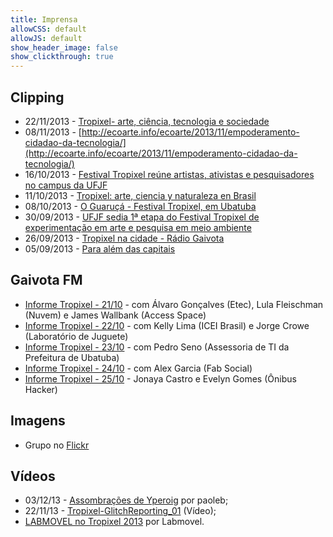 ```yaml
---
title: Imprensa
allowCSS: default
allowJS: default
show_header_image: false
show_clickthrough: true
---
```


## Clipping

- 22/11/2013 - [Tropixel- arte, ciência, tecnologia e sociedade](https://extensao.milharal.org/2013/11/22/tropixel-arte-ciencia-tecnologia-e-sociedade/)
- 08/11/2013 - [http://ecoarte.info/ecoarte/2013/11/empoderamento-cidadao-da-tecnologia/](http://ecoarte.info/ecoarte/2013/11/empoderamento-cidadao-da-tecnologia/)
- 16/10/2013 - [Festival Tropixel reúne artistas, ativistas e pesquisadores no campus da UFJF](https://www.ufjf.br/arquivodenoticias/2013/10/festival-tropixel-reune-artistas-ativistas-e-pesquisadores-no-campus-da-ufjf/)
- 11/10/2013 - [Tropixel: arte, ciencia y naturaleza en Brasil](https://vida.fundaciontelefonica.com/blog/tropixel-arte-ciencia-y-naturaleza-en-brasil/)
- 08/10/2013 - [O Guaruçá - Festival Tropixel, em Ubatuba](http://www.ubaweb.com/revista/g_mascara.php?grc=45875)
- 30/09/2013 - [UFJF sedia 1ª etapa do Festival Tropixel de experimentação em arte e pesquisa em meio ambiente](https://www.ufjf.br/arquivodenoticias/2013/09/ufjf-sedia-1a-etapa-do-festival-tropixel-de-experimentacao-em-arte-e-pesquisa-em-meio-ambiente/)
- 26/09/2013 - [Tropixel na cidade - Rádio Gaivota](https://soundcloud.com/gaivotafm/entrevista-com-felipe-fonseca)
- 05/09/2013 - [Para além das capitais](https://www.select.art.br/para-alem-das-capitais/)

## Gaivota FM

- [Informe Tropixel - 21/10](https://archive.org/details/Tropixel-132110) - com Álvaro Gonçalves (Etec), Lula Fleischman (Nuvem) e James Wallbank (Access Space)
- [Informe Tropixel - 22/10](https://archive.org/details/Tropixel-131022) - com Kelly Lima (ICEI Brasil) e Jorge Crowe (Laboratório de Juguete)
- [Informe Tropixel - 23/10](https://archive.org/details/Tropixel-131023) - com Pedro Seno (Assessoria de TI da Prefeitura de Ubatuba)
- [Informe Tropixel - 24/10](https://archive.org/details/Tropixel-131024) - com Alex Garcia (Fab Social)
- [Informe Tropixel - 25/10](https://archive.org/details/Tropixel-131025) - Jonaya Castro e Evelyn Gomes (Ônibus Hacker)

## Imagens

- Grupo no [Flickr](http://www.flickr.com/groups/tropixel/)

## Vídeos

- 03/12/13 - [Assombrações de Yperoig](https://vimeo.com/80779975) por paoleb;
- 22/11/13 - [Tropixel-GlitchReporting_01](http://vimeo.com/80023219) (Vídeo);
- [LABMOVEL no Tropixel 2013](http://vimeo.com/79419980) por Labmovel.

